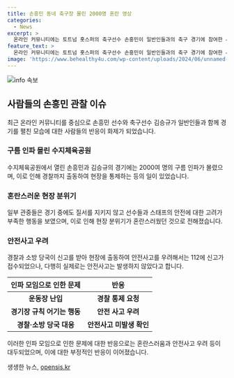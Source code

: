 ```yaml
---
title: 손흥민 동네 축구장 몰린 2000명 혼란 영상
categories:
  - News
excerpt: >
  온라인 커뮤니티에는 토트넘 홋스퍼의 축구선수 손흥민이 일반인들과의 축구 경기에 참여한 사진과 영상이 공개되었습니다. 이로 인해 경기 용인 수지체육공원에는 2000여 명의 엄청난 인파가 몰렸고, 목말을 태우는 부모의 모습도 포착되었습니다. 그러나 관객들의 행동이 지나치게 혼란스럽고 위험한 상황을 초래했고, 경찰이 공동 대응을 요청하는 등 안전사고 우려가 제기되었습니다. 이에 누리꾼들은 부정적인 반응을 보였으며, 일부는 현장의 혼란을 지적하고 비판했습니다.
feature_text: >
  온라인 커뮤니티에는 토트넘 홋스퍼의 축구선수 손흥민이 일반인들과의 축구 경기에 참여한 사진과 영상이 공개되었습니다. 이로 인해 경기 용인 수지체육공원에는 2000여 명의 엄청난 인파가 몰렸고, 목말을 태우는 부모의 모습도 포착되었습니다. 그러나 관객들의 행동이 지나치게 혼란스럽고 위험한 상황을 초래했고, 경찰이 공동 대응을 요청하는 등 안전사고 우려가 제기되었습니다. 이에 누리꾼들은 부정적인 반응을 보였으며, 일부는 현장의 혼란을 지적하고 비판했습니다.
image: 'https://www.behealthy4u.com/wp-content/uploads/2024/06/unnamed-file.png'
---
```


<p><img src="https://www.behealthy4u.com/wp-content/uploads/2024/06/unnamed-file.png" alt="info 속보" /></p>

<h2 data-ke-size="size26">사람들의 손흥민 관찰 이슈</h2>

<p data-ke-size="size16">최근 온라인 커뮤니티를 중심으로 손흥민 선수와 축구선수 김승규가 일반인들과 함께 경기를 펼친 모습에 대한 사람들의 반응이 화제가 되었습니다.</p>

<h3>구름 인파 몰린 수지체육공원</h3>

<p data-ke-size="size16">수지체육공원에서 열린 손흥민과 김승규의 경기에는 2000여 명의 구름 인파가 몰렸으며, 이로 인해 경찰까지 출동하여 현장을 통제하는 등의 일이 있었습니다.</p>

<h3>혼란스러운 현장 분위기</h3>

<p data-ke-size="size16">일부 관중들은 경기 중에도 질서를 지키지 않고 선수들과 스태프의 안전에 대한 고려가 부족한 행동을 보였으며, 이로 인해 현장 분위기가 혼란스러웠던 것으로 전해졌습니다.</p>

<h3>안전사고 우려</h3>

<p data-ke-size="size16">경찰과 소방 당국이 신고를 받아 현장에 출동하여 안전사고를 우려해서는 112에 신고가 접수되었으나, 다행히 실제로는 안전사고는 발생하지 않았다고 합니다.</p>

<table>
    <thead>
        <tr>
            <th style="text-align: center; height: 17px;"><b>인파 모임으로 인한 문제</b></th>
            <th style="text-align: center; height: 17px;"><b>반응</b></th>
        </tr>
    </thead>
    <tbody>
        <tr>
            <td style="text-align: center; height: 17px;"><b>운동장 난입</b></td>
            <td style="text-align: center; height: 17px;"><b>경찰 통제 요청</b></td>
        </tr>
        <tr>
            <td style="text-align: center; height: 17px;"><b>경기장 규칙 어기는 행동</b></td>
            <td style="text-align: center; height: 17px;"><b>안전 사고 우려</b></td>
        </tr>
        <tr>
            <td style="text-align: center; height: 17px;"><b>경찰·소방 당국 대응</b></td>
            <td style="text-align: center; height: 17px;"><b>안전사고 미발생 확인</b></td>
        </tr>
    </tbody>
</table>

<p data-ke-size="size16">이러한 인파 모임으로 인한 문제에 대한 반응으로는 혼란스러움과 안전사고 우려 등이 대두되었으며, 이에 대한 부정적인 반응이 이어졌습니다.</p>
생생한 뉴스, <a href="https://opensis.kr" rel="dofollow">opensis.kr</a>


